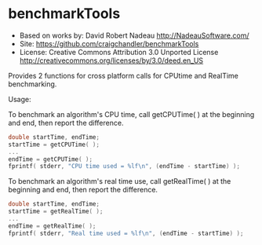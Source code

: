 # benchmarkTools
* Based on works by: David Robert Nadeau http://NadeauSoftware.com/
* Site:    https://github.com/craigchandler/benchmarkTools
* License: Creative Commons Attribution 3.0 Unported License
         http://creativecommons.org/licenses/by/3.0/deed.en_US

Provides 2 functions for cross platform calls for CPUtime and RealTime benchmarking.

Usage:

To benchmark an algorithm's CPU time, call getCPUTime( ) at the beginning and end, then report the difference.
```c++
double startTime, endTime;
startTime = getCPUTime( );
...
endTime = getCPUTime( );
fprintf( stderr, "CPU time used = %lf\n", (endTime - startTime) );
```

To benchmark an algorithm's real time use, call getRealTime( ) at the beginning and end, then report the difference.
```c++
double startTime, endTime;
startTime = getRealTime( );
...
endTime = getRealTime( );
fprintf( stderr, "Real time used = %lf\n", (endTime - startTime) );
```
